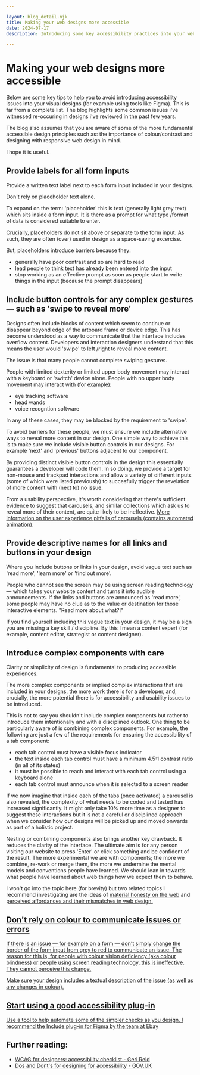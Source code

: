 ```yaml
---

layout: blog_detail.njk
title: Making your web designs more accessible
date: 2024-07-17
description: Introducing some key accessibility practices into your web design workflow

---
```


# Making your web designs more accessible

Below are some key tips to help you to avoid introducing accessibility issues into your visual designs (for example using tools like Figma). This is far from a complete list. The blog highlights some common issues i've witnessed re-occuring in designs i've reviewed in the past few years. 

The blog also assumes that you are aware of some of the more fundamental accessible design principles such as: the importance of colour/contrast and designing with responsive web design in mind. 

I hope it is useful. 

## Provide labels for all form inputs

Provide a written text label next to each form input included in your designs. 

Don't rely on placeholder text alone. 

To expand on the term: 'placeholder' this is text (generally light grey text) which sits inside a form input. It is there as a prompt for what type /format of data is considered suitable to enter. 

Crucially, placeholders do not sit above or separate to the form input. As such, they are often (over) used in design as a space-saving excercise.

But, placeholders introduce barriers because they:

- generally have poor contrast and so are hard to read
- lead people to think text has already been entered into the input
- stop working as an effective prompt as soon as people start to write things in the input (because the prompt disappears)

## Include button controls for any complex gestures &mdash; such as 'swipe to reveal more'

Designs often include blocks of content which seem to continue or disappear beyond edge of the artboard frame or device edge. This has become understood as a way to communicate that the interface includes overflow content. Developers and interaction designers understand that this means the user would 'swipe' to left /right to reveal more content. 

The issue is that many people cannot complete swiping gestures. 

People with limited dexterity or limited upper body movement may interact with a keyboard or 'switch' device alone. People with no upper body movement may interact with (for example): 

- eye tracking software 
- head wands
- voice recogntion software 

In any of these cases, they may be blocked by the requirement to 'swipe'. 

To avoid barriers for these people, we must ensure we include alternative ways to reveal more content in our design. One simple way to achieve this is to make sure we include visible button controls in our designs. For example 'next' and 'previous' buttons adjacent to our component. 

By providing distinct visible button controls in the design this essentially guarantees a developer will code them. In so doing, we provide a target for non-mouse and trackpad interactions and allow a variety of different inputs (some of which were listed previously) to succesfully trigger the revelation of more content with (next to) no issue. 

From a usability perspective, it's worth considering that there's sufficient evidence to suggest that carousels, and similar collections which ask us to reveal more of their content, are quite likely to be ineffective. <a href="https://shouldiuseacarousel.com/">More information on the user experience pitfalls of carousels (contains automated animation)</a>. 

## Provide descriptive names for all links and buttons in your design

Where you include buttons or links in your design, avoid vague text such as 'read more', 'learn more' or 'find out more'. 

People who cannot see the screen may be using screen reading technology &mdash; which takes your website content and turns it into audible announcements. If the links and buttons are announced as 'read more', some people may have no clue as to the value or destination for those interactive elements. "Read more about what?!" 

If you find yourself including this vague text in your design, it may be a sign you are missing a key skill / discipline. By this I mean a content expert (for example, content editor, strategist or content designer). 

## Introduce complex components with care

Clarity or simplicity of design is fundamental to producing accessible experiences. 

The more complex components or implied complex interactions that are included in your designs, the more work there is for a developer, and, crucially, the more potential there is for accessibility and usability issues to be introduced. 

This is not to say you shouldn't include complex components but rather to introduce them intentionally and with a disciplined outlook. One thing to be particularly aware of is combining complex components. For example, the following are just a few of the requirements for ensuring the accessibility of a tab component:

- each tab control must have a visible focus indicator
- the text inside each tab control must have a minimum 4.5:1 contrast ratio (in all of its states)
- it must be possible to reach and interact with each tab control using a keyboard alone
- each tab control must announce when it is selected to a screen reader

If we now imagine that inside each of the tabs (once activated) a carousel is also revealed, the complexity of what needs to be coded and tested has increased significantly. It might only take 10% more time as a designer to suggest these interactions but it is not a careful or disciplined approach when we consider how our designs will be picked up and moved onwards as part of a holistic project. 

Nesting or combining components also brings another key drawback. It reduces the clarity of the interface. The ultimate aim is for any person visiting our website to press 'Enter' or click something and be confident of the result. The more experimental we are with components; the more we combine, re-work or merge them, the more we undermine the mental models and conventions people have learned. We should lean in towards what people have learned about web things how we expect them to behave. 

I won't go into the topic here (for brevity) but two related topics I recommend investigating are the ideas of <a href="https://alistapart.com/article/material-honesty-on-the-web/">material honesty on the web</a> and <a href="https://tink.uk/perceived-affordances-and-the-functionality-mismatch/">perceived affordances and their mismatches in web design. 

## Don't rely on colour to communicate issues or errors 

If there is an issue &mdash; for example on a form &mdash; don't simply change the border of the form input from grey to red to communicate an issue. The reason for this is, for people with colour vision deficiency (aka colour blindness) or people using screen reading technology, this is ineffective. They cannot perceive this change.  

Make sure your design includes a textual description of the issue (as well as any changes in colour). 

## Start using a good accessibility plug-in

Use a tool to help automate some of the simpler checks as you design. I recommend the <a href="https://www.figma.com/community/plugin/1208180794570801545/includeaccessibility-annotations">Include plug-in for Figma by the team at Ebay</a>

## Further reading:

- <a href="https://gerireid.com/wcag-for-designers.html">WCAG for designers: accessibility checklist - Geri Reid</a>
- <a href="https://accessibility.blog.gov.uk/2016/09/02/dos-and-donts-on-designing-for-accessibility/">Dos and Dont's for designing for accessibility - GOV.UK</a>

